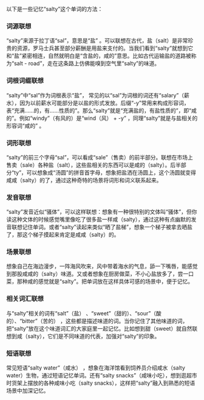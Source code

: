以下是一些记忆“salty”这个单词的方法：

### 词源联想
“salty”来源于拉丁语“sal”，意思是“盐” 。可以联想在古代，盐（salt）是非常珍贵的资源，罗马士兵甚至部分薪酬是用盐来支付的。当我们看到“salty”就想到它和“盐”紧密相连，自然就明白是“含盐的，咸的”意思。比如古代运输盐的道路被称为“salt - road”，走在这条路上仿佛能嗅到空气里“salty”的味道。

### 词根词缀联想
“salty”中“sal”作为词根表示“盐”， 常见的以“sal”为词根的词还有“salary”（薪水），因为以前薪水可能部分是以盐的形式发放。后缀“-y”常用来构成形容词，表“充满……的，有……性质的”。那么“salty”就是“充满盐的，有盐性质的”，即“咸的”。例如“windy”（有风的）是“wind（风） + -y” ，同理“salty”就是与盐相关的形容词“咸的” 。

### 词形联想
“salty”的前三个字母“sal”，可以看成“sale”（售卖）的前半部分。联想在市场上售卖（sale）各种盐（salt），这些盐相关的东西可以是咸的（salty）。后半部分“ty”，可以想象成“汤圆”的拼音首字母，想象把盐洒在汤圆上，这个汤圆就变得咸咸（salty）的了，通过这种奇特的场景将词形和词义联系起来。

### 发音联想
“salty”发音近似“骚体”，可以这样联想：想象有一种很特别的文体叫“骚体”，但你读这种文体的时候感觉嘴里像吃了很多盐一样咸（salty），通过这种有点幽默的发音联想记住单词。或者“salty”读起来类似“晒了盐梯”，想象一个梯子被拿去晒盐了，那这个梯子摸起来肯定是咸咸（salty）的。

### 场景联想
想象自己在海边漫步，一阵海风吹来，风中带着海水的气息，舔一下嘴唇，能感觉到那股咸咸的（salty）味道。又或者想象在厨房做菜，不小心盐放多了，尝一口菜，那种咸的感觉就是“salty”。把单词放在这样具体可感的场景中，便于记忆。

### 相关词汇联想
与“salty”相关的词有“salt”（盐） 、“sweet”（甜的）、“sour”（酸的）、“bitter”（苦的） ，这些都是描述味道的词。当你记住了其他味道的词，把“salty”放在这个味道词汇的大家庭里一起记忆。比如想到甜（sweet）就自然联想到咸（salty），它们是不同味道的代表，加强对“salty”的印象。

### 短语联想
常见短语“salty water”（咸水） ，想象在海洋馆看到饲养员介绍咸水（salty water）生物，通过短语记忆单词。还有“salty snacks”（咸味小吃），想到逛超市时货架上摆放的各种咸味小吃（salty snacks），这样把“salty”融入到熟悉的短语场景中加深记忆。 